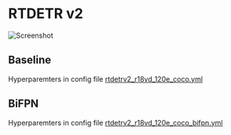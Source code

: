 # RTDETR v2

![Screenshot](output_images/pistol_1713.jpg)

## Baseline

Hyperparemters in config file [rtdetrv2_r18vd_120e_coco.yml](./configs/rtdetrv2/rtdetrv2_r18vd_120e_coco.yml)

## BiFPN

Hyperparemters in config file [rtdetrv2_r18vd_120e_coco_bifpn.yml](./configs/rtdetrv2/rtdetrv2_r18vd_120e_coco_bifpn.yml)


